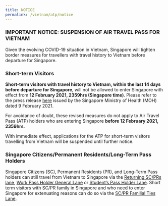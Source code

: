 ```yaml
---
title: NOTICE
permalink: /vietnam/atp/notice
--- 
```


### IMPORTANT NOTICE: SUSPENSION OF AIR TRAVEL PASS FOR VIETNAM 

Given the evolving COVID-19 situation in Vietnam, Singapore will tighten border measures for travellers with travel history to Vietnam before departure for Singapore. 


### Short-term Visitors 

**Short-term visitors with travel history to Vietnam, within the last 14 days before departure for Singapore**, will not be allowed to enter Singapore with effect from **12 February 2021, 2359hrs (Singapore time)**. Please refer to the press release [here](https://www.moh.gov.sg/news-highlights/details/updates-on-border-measures-for-travellers-from-vietnam-new-south-wales-(australia)-and-business-travel-pass-scheme) issued by the Singapore Ministry of Health (MOH) dated 9 February 2021. 

For avoidance of doubt, these revised measures do not apply to Air Travel Pass (ATP) holders who are entering Singapore **before 12 February 2021, 2359hrs**. 

With immediate effect, applications for the ATP for short-term visitors travelling from Vietnam will be suspended until further notice. 

### Singapore Citizens/Permanent Residents/Long-Term Pass Holders 

Singapore Citizens (SC), Permanent Residents (PR), and Long-Term Pass holders can still travel from Vietnam to Singapore via the [Returning SC/PRs lane](/sc-pr/requirements-and-process), [Work Pass Holder General Lane](/wphl/overview) or [Student’s Pass Holder Lane](/stpl/requirements-and-process). Short term visitors with SC/PR family in Singapore and who need to enter Singapore for extenuating reasons can do so via the [SC/PR Familial Ties Lane](/scpr-familial-ties-lane/requirements-and-process).
